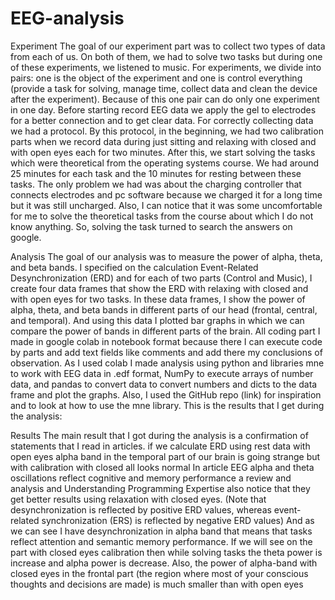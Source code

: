 # EEG-analysis
Experiment
	The goal of our experiment part was to collect two types of data from each of us. On both of them, we had to solve two tasks but during one of these experiments, we listened to music. For experiments, we divide into pairs: one is the object of the experiment and one is control everything (provide a task for solving, manage time, collect data and clean the device after the experiment). Because of this one pair can do only one experiment in one day. Before starting record EEG data we apply the gel to electrodes for a better connection and to get clear data. For correctly collecting data we had a protocol. By this protocol, in the beginning, we had two calibration parts when we record data during just sitting and relaxing with closed and with open eyes each for two minutes. After this, we start solving the tasks which were theoretical from the operating systems course. We had around 25 minutes for each task and the 10 minutes for resting between these tasks. The only problem we had was about the charging controller that connects electrodes and pc software because we charged it for a long time but it was still uncharged. Also, I can notice that it was some uncomfortable for me to solve the theoretical tasks from the course about which I do not know anything. So, solving the task turned to search the answers on google.


Analysis
	The goal of our analysis was to measure the power of alpha, theta, and beta bands. I specified on the calculation Event-Related Desynchronization (ERD) and for each of two parts (Control and Music), I create four data frames that show the ERD with relaxing with closed and with open eyes for two tasks. In these data frames, I show the power of alpha, theta, and beta bands in different parts of our head (frontal, central, and temporal). And using this data I plotted bar graphs in which we can compare the power of bands in different parts of the brain. All coding part I made in google colab in notebook format because there I can execute code by parts and add text fields like comments and add there my conclusions of observation. As I used colab I made analysis using python and libraries mne to work with EEG data in .edf format, NumPy to execute arrays of number data, and pandas to convert data to convert numbers and dicts to the data frame and plot the graphs. Also, I used the GitHub repo (link) for inspiration and to look at how to use the mne library.
This is the results that I get during the analysis:


Results
	The main result that I got during the analysis is a confirmation of statements that I read in articles.  if we calculate ERD using rest data with open eyes alpha band in the temporal part of our brain is going strange but with calibration with closed all looks normal
In article EEG alpha and theta oscillations reflect cognitive and memory performance a review and analysis and Understanding Programming Expertise also notice that they get better results using relaxation with closed eyes. (Note that desynchronization is reflected by positive ERD values, whereas event-related synchronization (ERS) is reflected by negative ERD values) And as we can see I have desynchronization in alpha band that means that tasks reflect attention and semantic memory performance.
If we will see on the part with closed eyes calibration then while solving tasks the theta power is increase and alpha power is decrease.
Also, the power of alpha-band with closed eyes in the frontal part (the region where most of your conscious thoughts and decisions are made) is much smaller than with open eyes
